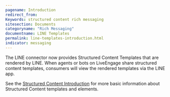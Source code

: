 ```yaml
---
pagename: Introduction
redirect_from: 
Keywords: structured content rich messaging
sitesection: Documents
categoryname: "Rich Messaging"
documentname: LINE Templates
permalink: line-templates-introduction.html
indicator: messaging
---
```


The LINE connector now provides Structured Content Templates that are rendered by LINE. When agents or bots on LiveEngage share structured content templates, consumers will view the rendered templates via the LINE app.

See the [Structured Content Introduction](structured-content-introduction-to-structured-content.html) for more basic information about Structured Content templates and elements.